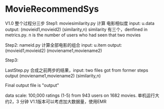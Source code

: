 # MovieRecommendSys

V1.0
整个过程分三步
Step1:
moviesimilarity.py 计算 电影相似度 input: u.data output: (movieid1,movieid2) (similarity,n) 
similarity 有三个，denfined in metrics.py. n is the number of users who had seen that two movies

Step2:
nameid.py 计算全部电影的组合 input: u.item output: (movieid1,movieid2) (moviename1,moviename2)

Step3:

LastStep.py 合成之前两步的结果，input: two files got from former steps output (moviename1,moviename2) (similarity,n)

Final output file is "output"

data scale: 100,000 ratings (1-5) from 943 users on 1682 movies. 
单机运行大约2，3 分钟
V1.1版本可以考虑加大数据量，使用EMR
